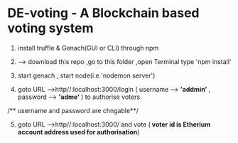 <h1>DE-voting  -  A Blockchain based voting system</h1>

  1. install  truffle &  Genach(GUI or CLI) through npm

 2. --> download this repo ,go to this folder ,open Terminal type 'npm install'

 3. start genach , start node(i.e 'nodemon server')
 
 4. goto URL -->http//:localhost:3000/login ( username --> <b>'addmin' </b> , password --> <b>'adme' </b>) to authorise voters 
   
   /** username and password are chngable**/
 
 5. goto URL -->http//:localhost:3000/ and vote (<b> voter id is Etherium account address used for authorisation</b>)
 
 
 
 





